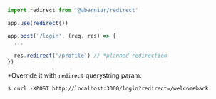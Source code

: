 ```js
import redirect from '@abernier/redirect'

app.use(redirect())

app.post('/login', (req, res) => {
  ...

  res.redirect('/profile') // *planned redirection
})
```

*Override it with `redirect` querystring param:

```
$ curl -XPOST http://localhost:3000/login?redirect=/welcomeback
```

